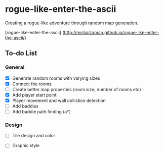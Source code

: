 # rogue-like-enter-the-ascii

Creating a rogue-like adventure through random map generation. 

[rogue-like-enter-the-ascii] (http://mishalzaman.github.io/rogue-like-enter-the-ascii/)

## To-do List

### General

- [x] Generate random rooms with varying sizes
- [x] Connect the rooms
- [ ] Create better map properties (room size, number of rooms etc)
- [x] Add player start point
- [x] Player movement and wall collistion detection
- [ ] Add baddies
- [ ] Add baddie path finding (a*) 

### Design

- [ ] Tile design and color
- [ ] Graphic style

